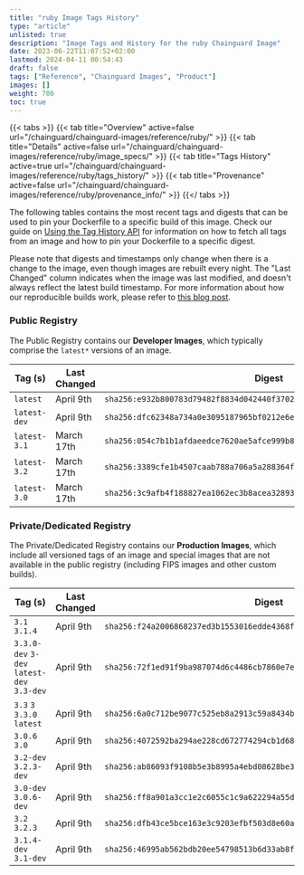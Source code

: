 ```yaml
---
title: "ruby Image Tags History"
type: "article"
unlisted: true
description: "Image Tags and History for the ruby Chainguard Image"
date: 2023-06-22T11:07:52+02:00
lastmod: 2024-04-11 00:54:43
draft: false
tags: ["Reference", "Chainguard Images", "Product"]
images: []
weight: 700
toc: true
---
```


{{< tabs >}}
{{< tab title="Overview" active=false url="/chainguard/chainguard-images/reference/ruby/" >}}
{{< tab title="Details" active=false url="/chainguard/chainguard-images/reference/ruby/image_specs/" >}}
{{< tab title="Tags History" active=true url="/chainguard/chainguard-images/reference/ruby/tags_history/" >}}
{{< tab title="Provenance" active=false url="/chainguard/chainguard-images/reference/ruby/provenance_info/" >}}
{{</ tabs >}}

The following tables contains the most recent tags and digests that can be used to pin your Dockerfile to a specific build of this image. Check our guide on [Using the Tag History API](/chainguard/chainguard-images/using-the-tag-history-api/) for information on how to fetch all tags from an image and how to pin your Dockerfile to a specific digest.

Please note that digests and timestamps only change when there is a change to the image, even though images are rebuilt every night. The "Last Changed" column indicates when the image was last modified, and doesn't always reflect the latest build timestamp. For more information about how our reproducible builds work, please refer to [this blog post](https://www.chainguard.dev/unchained/reproducing-chainguards-reproducible-image-builds).

### Public Registry
The Public Registry contains our **Developer Images**, which typically comprise the `latest*` versions of an image.

| Tag (s)       | Last Changed | Digest                                                                    |
|---------------|--------------|---------------------------------------------------------------------------|
|  `latest`     | April 9th    | `sha256:e932b800783d79482f8834d042440f370216c2bea3dcf4be44d674673c44c2c6` |
|  `latest-dev` | April 9th    | `sha256:dfc62348a734a0e3095187965bf0212e6e70493c5f78b7ed2b68acccf2ae35d7` |
|  `latest-3.1` | March 17th   | `sha256:054c7b1b1afdaeedce7620ae5afce999b888f93bc8983ae7e6d8c0efb603a2e4` |
|  `latest-3.2` | March 17th   | `sha256:3389cfe1b4507caab788a706a5a288364fb74793b6a4322184a4f9a138ee8627` |
|  `latest-3.0` | March 17th   | `sha256:3c9afb4f188827ea1062ec3b8acea32893236a0d7df31e0498df93486cff0978` |


### Private/Dedicated Registry
The Private/Dedicated Registry contains our **Production Images**, which include all versioned tags of an image and special images that are not available in the public registry (including FIPS images and other custom builds).

| Tag (s)                                     | Last Changed | Digest                                                                    |
|---------------------------------------------|--------------|---------------------------------------------------------------------------|
|  `3.1` `3.1.4`                              | April 9th    | `sha256:f24a2006868237ed3b1553016edde4368f8a7662fd4b849c5afca4394d1248ab` |
|  `3.3.0-dev` `3-dev` `latest-dev` `3.3-dev` | April 9th    | `sha256:72f1ed91f9ba987074d6c4486cb7860e7e68651556e1f473c8a7ae31a5f2dbcd` |
|  `3.3` `3` `3.3.0` `latest`                 | April 9th    | `sha256:6a0c712be9077c525eb8a2913c59a8434b0f97de7cd11162e1dfcc5c2e88359b` |
|  `3.0.6` `3.0`                              | April 9th    | `sha256:4072592ba294ae228cd672774294cb1d68d01f9dd89027e9e75899eb6ce09cc5` |
|  `3.2-dev` `3.2.3-dev`                      | April 9th    | `sha256:ab86093f9108b5e3b8995a4ebd08628be361fd476ebbd588b06d4f9b7628fdf1` |
|  `3.0-dev` `3.0.6-dev`                      | April 9th    | `sha256:ff8a901a3cc1e2c6055c1c9a622294a55d6c5da9de702cac85e5772c4367471e` |
|  `3.2` `3.2.3`                              | April 9th    | `sha256:dfb43ce5bce163e3c9203efbf503d8e60add645d09044957a56db8e459d2ba4a` |
|  `3.1.4-dev` `3.1-dev`                      | April 9th    | `sha256:46995ab562bdb20ee54798513b6d33ab8f28fdbd80b5aa17e4e53bf5c08a666f` |

